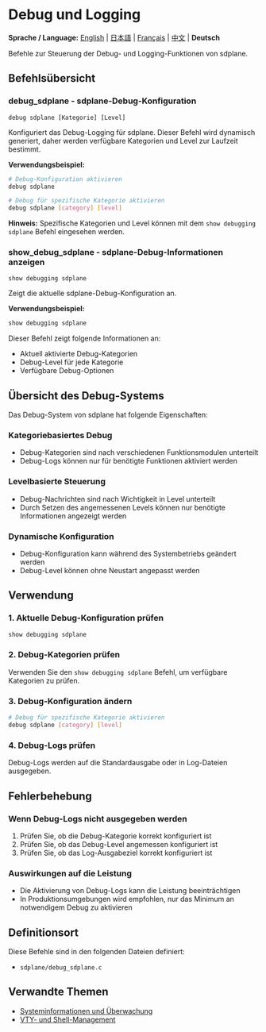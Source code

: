 # Debug und Logging

**Sprache / Language:** [English](../debug-logging.md) | [日本語](../ja/debug-logging.md) | [Français](../fr/debug-logging.md) | [中文](../zh/debug-logging.md) | **Deutsch**

Befehle zur Steuerung der Debug- und Logging-Funktionen von sdplane.

## Befehlsübersicht

### debug_sdplane - sdplane-Debug-Konfiguration
```
debug sdplane [Kategorie] [Level]
```

Konfiguriert das Debug-Logging für sdplane. Dieser Befehl wird dynamisch generiert, daher werden verfügbare Kategorien und Level zur Laufzeit bestimmt.

**Verwendungsbeispiel:**
```bash
# Debug-Konfiguration aktivieren
debug sdplane

# Debug für spezifische Kategorie aktivieren
debug sdplane [category] [level]
```

**Hinweis:** Spezifische Kategorien und Level können mit dem `show debugging sdplane` Befehl eingesehen werden.

### show_debug_sdplane - sdplane-Debug-Informationen anzeigen
```
show debugging sdplane
```

Zeigt die aktuelle sdplane-Debug-Konfiguration an.

**Verwendungsbeispiel:**
```bash
show debugging sdplane
```

Dieser Befehl zeigt folgende Informationen an:
- Aktuell aktivierte Debug-Kategorien
- Debug-Level für jede Kategorie
- Verfügbare Debug-Optionen

## Übersicht des Debug-Systems

Das Debug-System von sdplane hat folgende Eigenschaften:

### Kategoriebasiertes Debug
- Debug-Kategorien sind nach verschiedenen Funktionsmodulen unterteilt
- Debug-Logs können nur für benötigte Funktionen aktiviert werden

### Levelbasierte Steuerung
- Debug-Nachrichten sind nach Wichtigkeit in Level unterteilt
- Durch Setzen des angemessenen Levels können nur benötigte Informationen angezeigt werden

### Dynamische Konfiguration
- Debug-Konfiguration kann während des Systembetriebs geändert werden
- Debug-Level können ohne Neustart angepasst werden

## Verwendung

### 1. Aktuelle Debug-Konfiguration prüfen
```bash
show debugging sdplane
```

### 2. Debug-Kategorien prüfen
Verwenden Sie den `show debugging sdplane` Befehl, um verfügbare Kategorien zu prüfen.

### 3. Debug-Konfiguration ändern
```bash
# Debug für spezifische Kategorie aktivieren
debug sdplane [category] [level]
```

### 4. Debug-Logs prüfen
Debug-Logs werden auf die Standardausgabe oder in Log-Dateien ausgegeben.

## Fehlerbehebung

### Wenn Debug-Logs nicht ausgegeben werden
1. Prüfen Sie, ob die Debug-Kategorie korrekt konfiguriert ist
2. Prüfen Sie, ob das Debug-Level angemessen konfiguriert ist
3. Prüfen Sie, ob das Log-Ausgabeziel korrekt konfiguriert ist

### Auswirkungen auf die Leistung
- Die Aktivierung von Debug-Logs kann die Leistung beeinträchtigen
- In Produktionsumgebungen wird empfohlen, nur das Minimum an notwendigem Debug zu aktivieren

## Definitionsort

Diese Befehle sind in den folgenden Dateien definiert:
- `sdplane/debug_sdplane.c`

## Verwandte Themen

- [Systeminformationen und Überwachung](system-monitoring.md)
- [VTY- und Shell-Management](vty-shell.md)